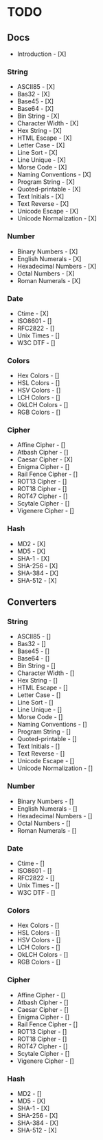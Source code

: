 # TODO

## Docs

- Introduction - [X]

### String

- ASCII85 - [X]
- Bas32 - [X]
- Base45 - [X]
- Base64 - [X]
- Bin String - [X]
- Character Width - [X]
- Hex String - [X]
- HTML Escape - [X]
- Letter Case - [X]
- Line Sort - [X]
- Line Unique - [X]
- Morse Code - [X]
- Naming Conventions - [X]
- Program String - [X]
- Quoted-printable - [X]
- Text Initials - [X]
- Text Reverse - [X]
- Unicode Escape - [X]
- Unicode Normalization - [X]

### Number

- Binary Numbers - [X]
- English Numerals - [X]
- Hexadecimal Numbers - [X]
- Octal Numbers - [X]
- Roman Numerals - [X]

### Date

- Ctime - [X]
- ISO8601 - []
- RFC2822 - []
- Unix Times - []
- W3C DTF - []

### Colors

- Hex Colors - []
- HSL Colors - []
- HSV Colors - []
- LCH Colors - []
- OkLCH Colors - []
- RGB Colors - []

### Cipher

- Affine Cipher - []
- Atbash Cipher - []
- Caesar Cipher - [X]
- Enigma Cipher - []
- Rail Fence Cipher - []
- ROT13 Cipher - []
- ROT18 Cipher - []
- ROT47 Cipher - []
- Scytale Cipher - []
- Vigenere Cipher - []

### Hash

- MD2 - [X]
- MD5 - [X]
- SHA-1 - [X]
- SHA-256 - [X]
- SHA-384 - [X]
- SHA-512 - [X]

## Converters

### String

- ASCII85 - []
- Bas32 - []
- Base45 - []
- Base64 - []
- Bin String - []
- Character Width - []
- Hex String - []
- HTML Escape - []
- Letter Case - []
- Line Sort - []
- Line Unique - []
- Morse Code - []
- Naming Conventions - []
- Program String - []
- Quoted-printable - []
- Text Initials - []
- Text Reverse - []
- Unicode Escape - []
- Unicode Normalization - []

### Number

- Binary Numbers - []
- English Numerals - []
- Hexadecimal Numbers - []
- Octal Numbers - []
- Roman Numerals - []

### Date

- Ctime - []
- ISO8601 - []
- RFC2822 - []
- Unix Times - []
- W3C DTF - []

### Colors

- Hex Colors - []
- HSL Colors - []
- HSV Colors - []
- LCH Colors - []
- OkLCH Colors - []
- RGB Colors - []

### Cipher

- Affine Cipher - []
- Atbash Cipher - []
- Caesar Cipher - []
- Enigma Cipher - []
- Rail Fence Cipher - []
- ROT13 Cipher - []
- ROT18 Cipher - []
- ROT47 Cipher - []
- Scytale Cipher - []
- Vigenere Cipher - []

### Hash

- MD2 - []
- MD5 - [X]
- SHA-1 - [X]
- SHA-256 - [X]
- SHA-384 - [X]
- SHA-512 - [X]
